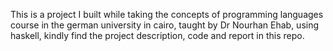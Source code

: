 This is a project I built while taking the concepts of programming languages course in the german university in cairo, taught by Dr Nourhan Ehab, using haskell, kindly find the project description, code and report in this repo.
